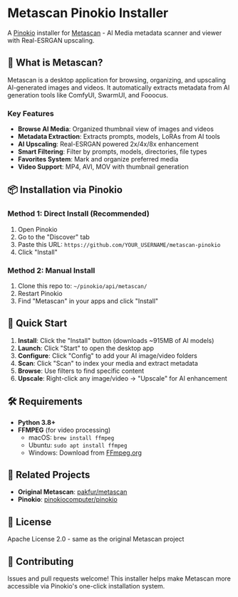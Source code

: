 # Metascan Pinokio Installer

A [Pinokio](https://pinokio.computer/) installer for [Metascan](https://github.com/pakfur/metascan) - AI Media metadata scanner and viewer with Real-ESRGAN upscaling.

## 🚀 What is Metascan?

Metascan is a desktop application for browsing, organizing, and upscaling AI-generated images and videos. It automatically extracts metadata from AI generation tools like ComfyUI, SwarmUI, and Fooocus.

### Key Features
- **Browse AI Media**: Organized thumbnail view of images and videos
- **Metadata Extraction**: Extracts prompts, models, LoRAs from AI tools
- **AI Upscaling**: Real-ESRGAN powered 2x/4x/8x enhancement
- **Smart Filtering**: Filter by prompts, models, directories, file types
- **Favorites System**: Mark and organize preferred media
- **Video Support**: MP4, AVI, MOV with thumbnail generation

## 📦 Installation via Pinokio

### Method 1: Direct Install (Recommended)
1. Open Pinokio
2. Go to the "Discover" tab
3. Paste this URL: `https://github.com/YOUR_USERNAME/metascan-pinokio`
4. Click "Install"

### Method 2: Manual Install
1. Clone this repo to: `~/pinokio/api/metascan/`
2. Restart Pinokio
3. Find "Metascan" in your apps and click "Install"

## 🎯 Quick Start

1. **Install**: Click the "Install" button (downloads ~915MB of AI models)
2. **Launch**: Click "Start" to open the desktop app
3. **Configure**: Click "Config" to add your AI image/video folders
4. **Scan**: Click "Scan" to index your media and extract metadata
5. **Browse**: Use filters to find specific content
6. **Upscale**: Right-click any image/video → "Upscale" for AI enhancement

## 🛠️ Requirements

- **Python 3.8+**
- **FFMPEG** (for video processing)
  - macOS: `brew install ffmpeg`
  - Ubuntu: `sudo apt install ffmpeg`
  - Windows: Download from [FFmpeg.org](https://ffmpeg.org/)

## 🔗 Related Projects

- **Original Metascan**: [pakfur/metascan](https://github.com/pakfur/metascan)
- **Pinokio**: [pinokiocomputer/pinokio](https://github.com/pinokiocomputer/pinokio)

## 📄 License

Apache License 2.0 - same as the original Metascan project

## 🤝 Contributing

Issues and pull requests welcome! This installer helps make Metascan more accessible via Pinokio's one-click installation system.
